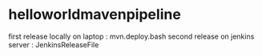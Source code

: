 # helloworldmavenpipeline

first release locally on laptop : mvn.deploy.bash
second release on jenkins server : JenkinsReleaseFile
